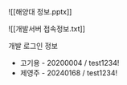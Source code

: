 ![[해양대 정보.pptx]]

![[개발서버 접속정보.txt]]


개발 로그인 정보
- 고기용 - 20200004 / test1234!
- 제영주 - 20240168 / test1234!